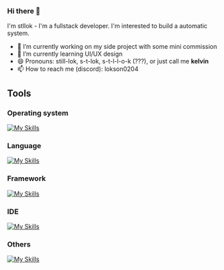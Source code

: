 ### Hi there 👋

I'm stllok - I'm a fullstack developer. I'm interested to build a automatic system.

- 🔭 I’m currently working on my side project with some mini commission
- 🌱 I’m currently learning UI/UX design
- 😄 Pronouns: still-lok, s-t-lok, s-t-l-l-o-k (???), or just call me **kelvin**
- 📫 How to reach me (discord): lokson0204

## Tools

### Operating system
[![My Skills](https://skillicons.dev/icons?i=linux,windows)](https://skillicons.dev)

### Language
[![My Skills](https://skillicons.dev/icons?i=rust,scala,python,lua,java,html,css,js,ts,php,c#)](https://skillicons.dev)

### Framework
[![My Skills](https://skillicons.dev/icons?i=svelte,tailwind,less,tauri,astro)](https://skillicons.dev)

### IDE
[![My Skills](https://skillicons.dev/icons?i=vscode,neovim,androidstudio)](https://skillicons.dev)

### Others
[![My Skills](https://skillicons.dev/icons?i=docker,mysql,postgres,git)](https://skillicons.dev)


<!--
**stllok/stllok** is a ✨ _special_ ✨ repository because its `README.md` (this file) appears on your GitHub profile.

Here are some ideas to get you started:

- 🔭 I’m currently working on ...
- 🌱 I’m currently learning ...
- 👯 I’m looking to collaborate on ...
- 🤔 I’m looking for help with ...
- 💬 Ask me about ...
- 📫 How to reach me: ...
- 😄 Pronouns: ...
- ⚡ Fun fact: ...
-->
